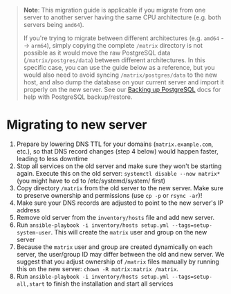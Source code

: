 > **Note**: This migration guide is applicable if you migrate from one server to another server having the same CPU architecture (e.g. both servers being `amd64`).
>
> If you're trying to migrate between different architectures (e.g. `amd64` --> `arm64`), simply copying the complete `/matrix` directory is not possible as it would move the raw PostgreSQL data (`/matrix/postgres/data`) between different architectures. In this specific case, you can use the guide below as a reference, but you would also need to avoid syncing `/matrix/postgres/data` to the new host, and also dump the database on your current server and import it properly on the new server. See our [Backing up PostgreSQL](maintenance-postgres.md#backing-up-postgresql) docs for help with PostgreSQL backup/restore.

# Migrating to new server

1. Prepare by lowering DNS TTL for your domains (`matrix.example.com`, etc.), so that DNS record changes (step 4 below) would happen faster, leading to less downtime
2. Stop all services on the old server and make sure they won't be starting again. Execute this on the old server: `systemctl disable --now matrix*` (you might have to cd to /etc/systemd/system/ first)
3. Copy directory `/matrix` from the old server to the new server. Make sure to preserve ownership and permissions (use `cp -p` or `rsync -ar`)!
4. Make sure your DNS records are adjusted to point to the new server's IP address
5. Remove old server from the `inventory/hosts` file and add new server.
6. Run `ansible-playbook -i inventory/hosts setup.yml --tags=setup-system-user`. This will create the `matrix` user and group on the new server
7. Because the `matrix` user and group are created dynamically on each server, the user/group ID may differ between the old and new server. We suggest that you adjust ownership of `/matrix` files manually by running this on the new server: `chown -R matrix:matrix /matrix`.
8. Run `ansible-playbook -i inventory/hosts setup.yml --tags=setup-all,start` to finish the installation and start all services
